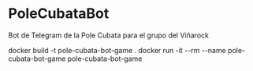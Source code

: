 # PoleCubataBot
Bot de Telegram de la Pole Cubata para el grupo del Viñarock


docker build -t pole-cubata-bot-game .
docker run -it --rm --name pole-cubata-bot-game pole-cubata-bot-game